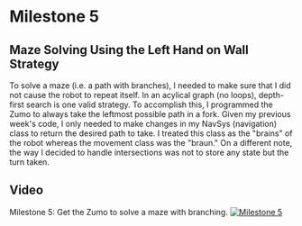 # Milestone 5
## Maze Solving Using the Left Hand on Wall Strategy
To solve a maze (i.e. a path with branches), I needed to make sure that I did not cause the robot to repeat itself.  In an acylical graph (no loops), depth-first search is one valid strategy.  To accomplish this, I programmed the Zumo to always take the leftmost possible path in a fork.  Given my previous week's code, I only needed to make changes in my NavSys (navigation) class to return the desired path to take.  I treated this class as the "brains" of the robot whereas the movement class was the "braun."  On a different note, the way I decided to handle intersections was not to store any state but the turn taken.

## Video
Milestone 5: Get the Zumo to solve a maze with branching.
[![Milestone 5](http://img.youtube.com/vi/eun1vNbt68k/0.jpg)](https://www.youtube.com/watch?v=eun1vNbt68k&list=PL_vwT-3yRaUgX_wOFEYApaCMzTHfuzczx&index=5)
